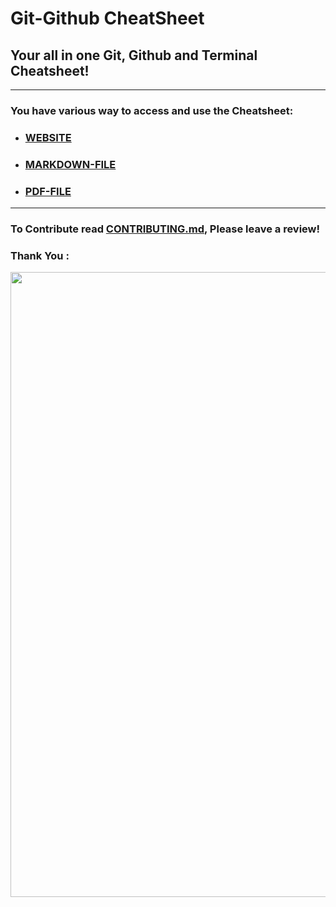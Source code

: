 # Git-Github CheatSheet
## Your all in one Git, Github and Terminal Cheatsheet!

---

### You have various way to access and use the Cheatsheet:

+ ### [WEBSITE](https://eshantrivedi21.github.io/Git-CheatSheet)
+ ### [MARKDOWN-FILE](MARKDOWN/Cheatsheet_MD.md ) 
+ ### [PDF-FILE](PDF/Cheatsheet_PDF.pdf)

---

### To Contribute read [CONTRIBUTING.md](CONTRIBUTING.md), Please leave a review!
### Thank You :

<a href="https://github.com/eshantrivedi21/git-cheatsheet/graphs/contributors">
  <img width="1000px" src="https://contrib.rocks/image?repo=eshantrivedi21/git-cheatsheet&columns=30" />
</a>
